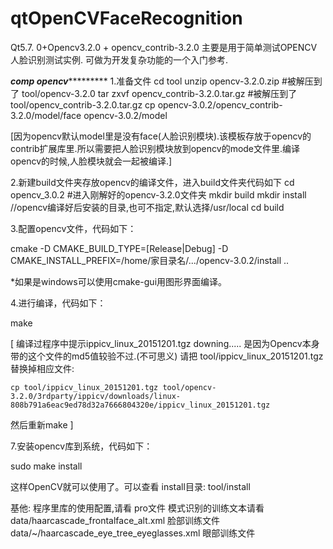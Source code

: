 # qtOpenCVFaceRecognition
Qt5.7. 0+Opencv3.2.0 + opencv_contrib-3.2.0
主要是用于简单测试OPENCV人脸识别测试实例.
可做为开发复杂功能的一个入门参考.

***********comp opencv********************
1.准备文件
cd tool
unzip  opencv-3.2.0.zip              #被解压到了 tool/opencv-3.2.0
tar zxvf opencv_contrib-3.2.0.tar.gz #被解压到了 tool/opencv_contrib-3.2.0.tar.gz
cp opencv-3.0.2/opencv_contrib-3.2.0/model/face opencv-3.0.2/model

[因为opencv默认model里是没有face(人脸识别模块).该模板存放于opencv的contrib扩展库里.所以需要把人脸识别模块放到opencv的mode文件里.编译opencv的时候,人脸模块就会一起被编译.]



2.新建build文件夹存放opencv的编译文件，进入build文件夹代码如下
cd opencv_3.0.2   #进入刚解好的opencv-3.2.0文件夹
mkdir build
mkdir install    //opencv编译好后安装的目录,也可不指定,默认选择/usr/local
cd build


3.配置opencv文件，代码如下：

cmake -D CMAKE_BUILD_TYPE=[Release|Debug] -D CMAKE_INSTALL_PREFIX=/home/家目录名/.../opencv-3.0.2/install ..

*如果是windows可以使用cmake-gui用图形界面编译。

4.进行编译，代码如下：

make

[
	编译过程序中提示ippicv_linux_20151201.tgz downing.....
	是因为Opencv本身带的这个文件的md5值较验不过.(不可思义)
	请把 tool/ippicv_linux_20151201.tgz 替换掉相应文件:

	cp tool/ippicv_linux_20151201.tgz tool/opencv-3.2.0/3rdparty/ippicv/downloads/linux-808b791a6eac9ed78d32a7666804320e/ippicv_linux_20151201.tgz

然后重新make
]

7.安装opencv库到系统，代码如下：

sudo make install

这样OpenCV就可以使用了。可以查看 install目录: tool/install

基他:
程序里库的使用配置,请看 pro文件
模式识别的训练文本请看
data/haarcascade_frontalface_alt.xml        脸部训练文件
 data/~/haarcascade_eye_tree_eyeglasses.xml 眼部训练文件
